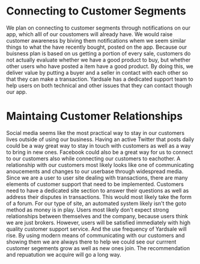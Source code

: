 # Connecting to Customer Segments

We plan on connecting to customer segments through notifications on our app, which alll of our coustomers will already have. We would raise 
customer awareness by biving them notifications whem we seem similar things to what the have recently bought, posted on the app. Because our
buisness plan is based on us getting a portion of every sale, customers do not actually evaluate whether we have a good product to buy, but whether
other users who have posted a item have a good product. By doing this, we deliver value by putting a buyer and a seller in contact with each
other so that they can make a transaction. Yardsale has a dedicated support team to help users on both technical and other issues that they can contact 
though our app. 

# Maintaing Customer Relationships

Social media seems like the most practical way to stay in our customers lives outside of using our business. Having an active Twitter that posts daily could be a way great way to stay in touch with customers as well as a way to bring in new ones. Facebook could also be a great way for us to connect to our customers also while connecting our customers to eachother. A relationship with our customers most likely looks like one of communicating anoucements and changes to our userbase through widespread media. Since we are a user to user site dealing with transactions, there are many elements of customer support that need to be implemented. Customers need to have a dedicated site section to answer their questions as well as address their disputes in transactions. This would most likely take the form of a forum. For our type of site, an automated system likely isn't the goto method as money is in play. Users most likely don't expect strong relationships between themselves and the company, because users think we are just brokers. However, users will be satisfied immediately with high quality customer support service. And the use frequency of Yardsale will rise. By using modern means of communicating with our customers and showing them we are always there to help we could see our currrent customer segements grow as well as new ones join. The recommendation and repuatution we acquire will go a long way.
